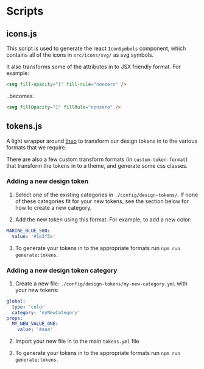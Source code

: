 # Scripts

## icons.js

This script is used to generate the react `IconSymbols` component, which contains all of the icons in `src/icons/svg/` as svg symbols.

It also transforms some of the attributes in to JSX friendly format. For example:

```html
<svg fill-opacity="1" fill-rule="nonzero" />
```

..becomes..

```html
<svg fillOpacity="1" fillRule="nonzero" />
```

## tokens.js

A light wrapper around [theo](https://github.com/salesforce-ux/theo) to transform our design tokens in to the various formats that we require.

There are also a few custom transform formats (in `custom-token-format`) that transform the tokens in to a theme, and generate some css classes.

### Adding a new design token

1. Select one of the existing categories in `./config/design-tokens/`. If none of these categories fit for your new tokens, see the section below for how to create a new category.

2. Add the new token using this format. For example, to add a new color:

```yml
MARINE_BLUE_500:
  value: '#1e3f5a'
```

3. To generate your tokens in to the appropriate formats run `npm run generate:tokens`.

### Adding a new design token category

1. Create a new file: `./config/design-tokens/my-new-category.yml` with your new tokens:

```yml
global:
  type: 'color'
  category: 'myNewCategory'
props:
  MY_NEW_VALUE_ONE:
    value: '#aaa'
```

2. Import your new file in to the main `tokens.yml` file

3. To generate your tokens in to the appropriate formats run `npm run generate:tokens`.
